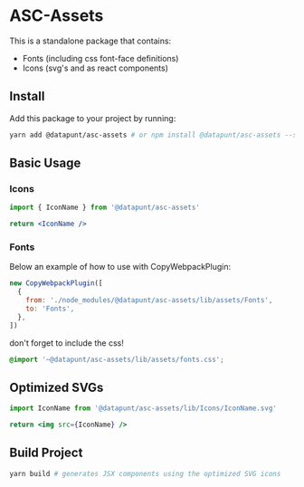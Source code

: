 # ASC-Assets

This is a standalone package that contains:

- Fonts (including css font-face definitions)
- Icons (svg's and as react components)

## Install

Add this package to your project by running:

```bash
yarn add @datapunt/asc-assets # or npm install @datapunt/asc-assets --save
```

## Basic Usage

### Icons

```jsx
import { IconName } from '@datapunt/asc-assets'

return <IconName />
```

### Fonts

Below an example of how to use with CopyWebpackPlugin:

```js
new CopyWebpackPlugin([
  {
    from: './node_modules/@datapunt/asc-assets/lib/assets/Fonts',
    to: 'Fonts',
  },
])
```

don't forget to include the css!

```scss
@import '~@datapunt/asc-assets/lib/assets/fonts.css';
```

## Optimized SVGs

```jsx
import IconName from '@datapunt/asc-assets/lib/Icons/IconName.svg'

return <img src={IconName} />
```

## Build Project

```bash
yarn build # generates JSX components using the optimized SVG icons
```
